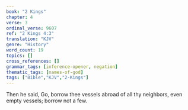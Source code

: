 ```yaml
---
book: "2 Kings"
chapter: 4
verse: 3
ordinal_verse: 9607
ref: "2 Kings 4:3"
translation: "KJV"
genre: "History"
word_count: 19
topics: []
cross_references: []
grammar_tags: [inference-opener, negation]
thematic_tags: [names-of-god]
tags: ["Bible","KJV","2-Kings"]
---
```

Then he said, Go, borrow thee vessels abroad of all thy neighbors, even empty vessels; borrow not a few.
